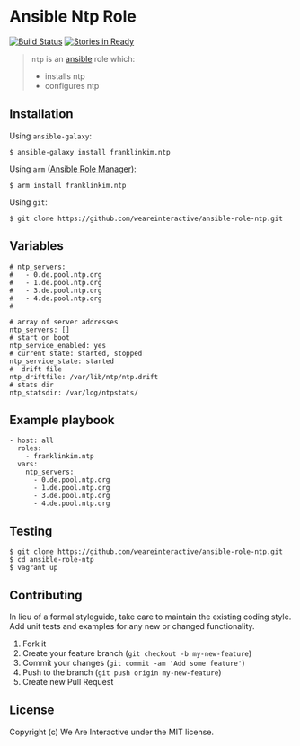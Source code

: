 # Ansible Ntp Role

[![Build Status](https://travis-ci.org/weareinteractive/ansible-role-ntp.png?branch=master)](https://travis-ci.org/weareinteractive/ansible-role-ntp)
[![Stories in Ready](https://badge.waffle.io/weareinteractive/ansible-role-ntp.svg?label=ready&title=Ready)](http://waffle.io/weareinteractive/ansible-role-ntp)

> `ntp` is an [ansible](http://www.ansible.com) role which: 
> 
> * installs ntp
> * configures ntp

## Installation

Using `ansible-galaxy`:

```
$ ansible-galaxy install franklinkim.ntp
```

Using `arm` ([Ansible Role Manager](https://github.com/mirskytech/ansible-role-manager/)):

```
$ arm install franklinkim.ntp
```

Using `git`:

```
$ git clone https://github.com/weareinteractive/ansible-role-ntp.git
```

## Variables

```
# ntp_servers:
#   - 0.de.pool.ntp.org
#   - 1.de.pool.ntp.org
#   - 3.de.pool.ntp.org
#   - 4.de.pool.ntp.org
#

# array of server addresses
ntp_servers: []
# start on boot
ntp_service_enabled: yes
# current state: started, stopped
ntp_service_state: started
#  drift file
ntp_driftfile: /var/lib/ntp/ntp.drift
# stats dir
ntp_statsdir: /var/log/ntpstats/
```

## Example playbook

```
- host: all
  roles: 
    - franklinkim.ntp
  vars:
    ntp_servers:
      - 0.de.pool.ntp.org
      - 1.de.pool.ntp.org
      - 3.de.pool.ntp.org
      - 4.de.pool.ntp.org
```

## Testing

```
$ git clone https://github.com/weareinteractive/ansible-role-ntp.git
$ cd ansible-role-ntp
$ vagrant up
```

## Contributing
In lieu of a formal styleguide, take care to maintain the existing coding style. Add unit tests and examples for any new or changed functionality.

1. Fork it
2. Create your feature branch (`git checkout -b my-new-feature`)
3. Commit your changes (`git commit -am 'Add some feature'`)
4. Push to the branch (`git push origin my-new-feature`)
5. Create new Pull Request

## License
Copyright (c) We Are Interactive under the MIT license.

